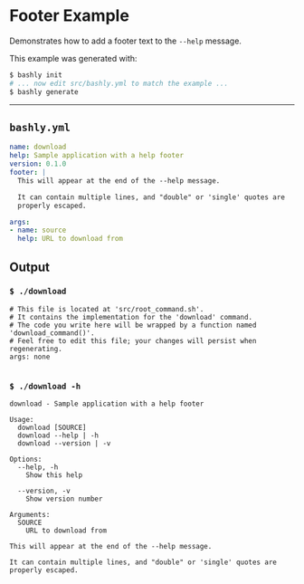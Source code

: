 # Footer Example

Demonstrates how to add a footer text to the `--help` message.

This example was generated with:

```bash
$ bashly init
# ... now edit src/bashly.yml to match the example ...
$ bashly generate
```

-----

## `bashly.yml`

````yaml
name: download
help: Sample application with a help footer
version: 0.1.0
footer: |
  This will appear at the end of the --help message.

  It can contain multiple lines, and "double" or 'single' quotes are
  properly escaped.

args:
- name: source
  help: URL to download from
````



## Output

### `$ ./download`

````shell
# This file is located at 'src/root_command.sh'.
# It contains the implementation for the 'download' command.
# The code you write here will be wrapped by a function named 'download_command()'.
# Feel free to edit this file; your changes will persist when regenerating.
args: none


````

### `$ ./download -h`

````shell
download - Sample application with a help footer

Usage:
  download [SOURCE]
  download --help | -h
  download --version | -v

Options:
  --help, -h
    Show this help

  --version, -v
    Show version number

Arguments:
  SOURCE
    URL to download from

This will appear at the end of the --help message.

It can contain multiple lines, and "double" or 'single' quotes are
properly escaped.




````



